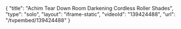{
    "title": "Achim Tear Down Room Darkening Cordless Roller Shades",
    "type": "solo",
    "layout": "iframe-static",
    "videoId": "139424488",
    "url": "\/tvpembed\/139424488"
}